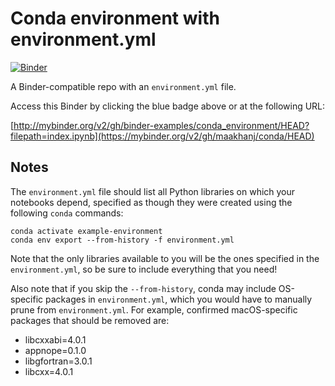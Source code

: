 # Conda environment with environment.yml

[![Binder](https://mybinder.org/badge_logo.svg)](https://mybinder.org/v2/gh/maakhanj/conda/HEAD)

A Binder-compatible repo with an `environment.yml` file.

Access this Binder by clicking the blue badge above or at the following URL:

[http://mybinder.org/v2/gh/binder-examples/conda_environment/HEAD?filepath=index.ipynb](https://mybinder.org/v2/gh/maakhanj/conda/HEAD)

## Notes
The `environment.yml` file should list all Python libraries on which your notebooks
depend, specified as though they were created using the following `conda` commands:

```
conda activate example-environment
conda env export --from-history -f environment.yml
```

Note that the only libraries available to you will be the ones specified in
the `environment.yml`, so be sure to include everything that you need! 

Also note that if you skip the `--from-history`, conda may include OS-specific
packages in `environment.yml`, which you would have to manually prune from
`environment.yml`.  For example, confirmed macOS-specific packages that should
be removed are:

* libcxxabi=4.0.1
* appnope=0.1.0
* libgfortran=3.0.1
* libcxx=4.0.1
